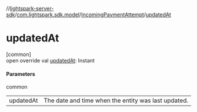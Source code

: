 //[lightspark-server-sdk](../../../index.md)/[com.lightspark.sdk.model](../index.md)/[IncomingPaymentAttempt](index.md)/[updatedAt](updated-at.md)

# updatedAt

[common]\
open override val [updatedAt](updated-at.md): Instant

#### Parameters

common

| | |
|---|---|
| updatedAt | The date and time when the entity was last updated. |
